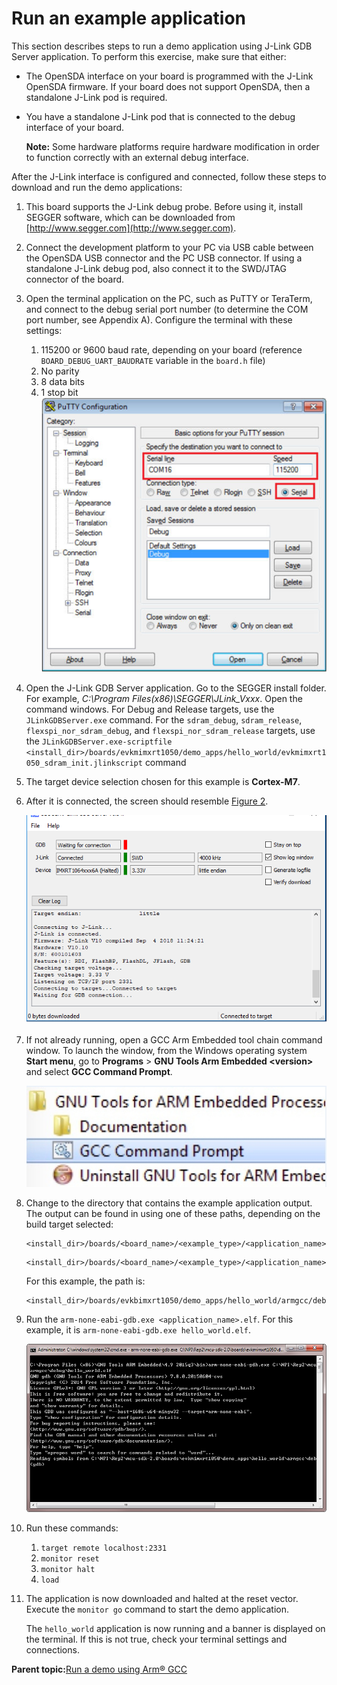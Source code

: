 # Run an example application

This section describes steps to run a demo application using J-Link GDB Server application. To perform this exercise, make sure that either:

-   The OpenSDA interface on your board is programmed with the J-Link OpenSDA firmware. If your board does not support OpenSDA, then a standalone J-Link pod is required.
-   You have a standalone J-Link pod that is connected to the debug interface of your board.

    **Note:** Some hardware platforms require hardware modification in order to function correctly with an external debug interface.


After the J-Link interface is configured and connected, follow these steps to download and run the demo applications:

1.  This board supports the J-Link debug probe. Before using it, install SEGGER software, which can be downloaded from [http://www.segger.com](http://www.segger.com).
2.  Connect the development platform to your PC via USB cable between the OpenSDA USB connector and the PC USB connector. If using a standalone J-Link debug pod, also connect it to the SWD/JTAG connector of the board.
3.  Open the terminal application on the PC, such as PuTTY or TeraTerm, and connect to the debug serial port number \(to determine the COM port number, see Appendix A\). Configure the terminal with these settings:

    1.  115200 or 9600 baud rate, depending on your board \(reference `BOARD_DEBUG_UART_BAUDRATE` variable in the `board.h` file\)
    2.  No parity
    3.  8 data bits
    4.  1 stop bit
    ![](../images/terminal_putty_configurations.png "Terminal (PuTTY) configurations")

4.  Open the J-Link GDB Server application. Go to the SEGGER install folder. For example, *C:\\Program Files\(x86\)\\SEGGER\\JLink\_Vxxx*. Open the command windows. For Debug and Release targets, use the `JLinkGDBServer.exe` command. For the `sdram_debug`, `sdram_release`, `flexspi_nor_sdram_debug`, and `flexspi_nor_sdram_release` targets, use the `JLinkGDBServer.exe-scriptfile <install_dir>/boards/evkmimxrt1050/demo_apps/hello_world/evkmimxrt1050_sdram_init.jlinkscript` command
5.  The target device selection chosen for this example is **Cortex-M7**.
6.  After it is connected, the screen should resemble [Figure 2](run_an_example_application_001.md#SEGGERJLINKGDBSERVERSUCCESS0000).

    ![](../images/segger_jlink_gdb_server_screen_after_successful_co.png "SEGGER J-Link GDB Server screen after successful connection")

7.  If not already running, open a GCC Arm Embedded tool chain command window. To launch the window, from the Windows operating system **Start menu**, go to **Programs** \> **GNU Tools Arm Embedded <version\>** and select **GCC Command Prompt**.

    ![](../images/launch_command_prompt_20.jpg "Launch command prompt")

8.  Change to the directory that contains the example application output. The output can be found in using one of these paths, depending on the build target selected:

    ```
    <install_dir>/boards/<board_name>/<example_type>/<application_name>/armgcc/debug
    ```

    ```
    <install_dir>/boards/<board_name>/<example_type>/<application_name>/armgcc/release
    ```

    For this example, the path is:

    ```
    <install_dir>/boards/evkbimxrt1050/demo_apps/hello_world/armgcc/debug
    ```

9.  Run the `arm-none-eabi-gdb.exe <application_name>.elf`. For this example, it is `arm-none-eabi-gdb.exe hello_world.elf`.

    ![](../images/run_arm_none_eabi_gdb_rt1050.png "Run arm-none-eabi-gdb")

10. Run these commands:

    1.  `target remote localhost:2331`
    2.  `monitor reset`
    3.  `monitor halt`
    4.  `load`
11. The application is now downloaded and halted at the reset vector. Execute the `monitor go` command to start the demo application.

    The `hello_world` application is now running and a banner is displayed on the terminal. If this is not true, check your terminal settings and connections.


**Parent topic:**[Run a demo using Arm® GCC](../topics/run_a_demo_using_arm__gcc.md)

